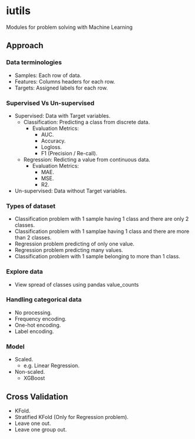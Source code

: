# iutils

Modules for problem solving with Machine Learning

## Approach

### Data terminologies

- Samples: Each row of data.
- Features: Columns headers for each row.
- Targets: Assigned labels for each row.

### Supervised Vs Un-supervised

- Supervised: Data with Target variables.  
  - Classification: Predicting a class from discrete data.
    - Evaluation Metrics:
      - AUC.
      - Accuracy.
      - Logloss.
      - F1 (Precision / Re-call).
  - Regression: Redicting a value from continuous data.
    - Evaluation Metrics:
      - MAE.
      - MSE.
      - R2.
- Un-supervised: Data without Target variables.

### Types of dataset

- Classification problem with 1 sample having 1 class and there are only 2 classes.
- Classification problem with 1 samplae having 1 class and there are more than 2 classes.
- Regression problem predicting of only one value.
- Regression problem predicting many values.
- Classification problem with 1 sample belonging to more than 1 class.

### Explore data

- View spread of classes using pandas value_counts

### Handling categorical data

- No processing.
- Frequency encoding.
- One-hot encoding.
- Label encoding.

### Model

- Scaled.
  - e.g. Linear Regression.
- Non-scaled.
  - XGBoost

## Cross Validation

- KFold.
- Stratified KFold (Only for Regression problem).
- Leave one out.
- Leave one group out.
